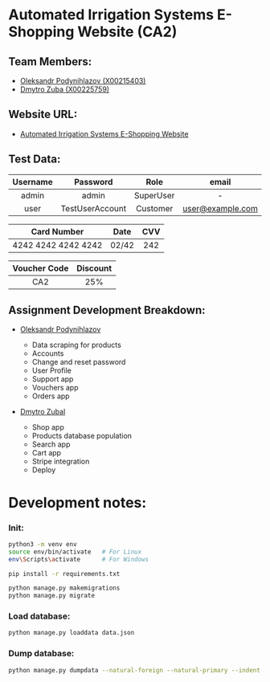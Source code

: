 # Automated Irrigation Systems E-Shopping Website (CA2)
## Team Members:
- [Oleksandr Podynihlazov (X00215403)](https://github.com/OleksandrPodynihlazov)
- [Dmytro Zuba (X00225759)](https://github.com/dmytrozubal)

## Website URL:
- [Automated Irrigation Systems E-Shopping Website](https://exclmark.pythonanywhere.com)

## Test Data:
| Username | Password | Role  | email |
|:--------:|:--------:|:-----:|:-----:|
| admin    | admin    | SuperUser | - |
| user     | TestUserAccount     | Customer  | user@example.com |

| Card Number | Date | CVV |
|:-----------:|:----:|:---:|
| 4242 4242 4242 4242 | 02/42 | 242 |

| Voucher Code | Discount |
|:------------:|:--------:|
| CA2          | 25%      |


## Assignment Development Breakdown:
- [Oleksandr Podynihlazov](https://github.com/OleksandrPodynihlazov)
  - Data scraping for products
  - Accounts
  - Change and reset password
  - User Profile
  - Support app
  - Vouchers app
  - Orders app

- [Dmytro Zubal](https://github.com/dmytrozubal)
  - Shop app
  - Products database population
  - Search app
  - Cart app
  - Stripe integration
  - Deploy

# Development notes:
### Init:
```bash
python3 -m venv env
source env/bin/activate   # For Linux
env\Scripts\activate      # For Windows

pip install -r requirements.txt

python manage.py makemigrations
python manage.py migrate
```

### Load database:
```bash
python manage.py loaddata data.json
```

### Dump database:
```bash
python manage.py dumpdata --natural-foreign --natural-primary --indent 4 > data.json
```
